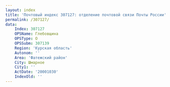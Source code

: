 ```yaml
---
layout: index
title: 'Почтовый индекс 307127: отделение почтовой связи Почты России'
permalink: /307127/
data:
    Index: 307127
    OPSName: Глебовщина
    OPSType: О
    OPSSubm: 307139
    Region: 'Курская область'
    Autonom: ''
    Area: 'Фатежский район'
    City: Шмарное
    City1: ''
    ActDate: '20001030'
    IndexOld: ''
---
```

